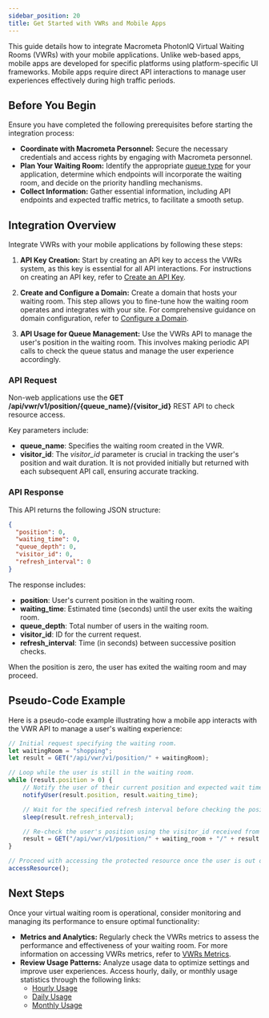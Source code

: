 ```yaml
---
sidebar_position: 20
title: Get Started with VWRs and Mobile Apps
---
```


This guide details how to integrate Macrometa PhotonIQ Virtual Waiting Rooms (VWRs) with your mobile applications. Unlike web-based apps, mobile apps are developed for specific platforms using platform-specific UI frameworks. Mobile apps require direct API interactions to manage user experiences effectively during high traffic periods.

## Before You Begin

Ensure you have completed the following prerequisites before starting the integration process:

- **Coordinate with Macrometa Personnel:** Secure the necessary credentials and access rights by engaging with Macrometa personnel.
- **Plan Your Waiting Room:** Identify the appropriate [queue type](../queue-types.md) for your application, determine which endpoints will incorporate the waiting room, and decide on the priority handling mechanisms.
- **Collect Information:** Gather essential information, including API endpoints and expected traffic metrics, to facilitate a smooth setup.

## Integration Overview

Integrate VWRs with your mobile applications by following these steps:

1. **API Key Creation:** Start by creating an API key to access the VWRs system, as this key is essential for all API interactions. For instructions on creating an API key, refer to [Create an API Key](https://www.macrometa.com/docs/apiVwrs#/operations/createAPIKey).

2. **Create and Configure a Domain:** Create a domain that hosts your waiting room. This step allows you to fine-tune how the waiting room operates and integrates with your site. For comprehensive guidance on domain configuration, refer to [Configure a Domain](../configure-domain.md).

3. **API Usage for Queue Management:** Use the VWRs API to manage the user's position in the waiting room. This involves making periodic API calls to check the queue status and manage the user experience accordingly.

### API Request

Non-web applications use the **GET /api/vwr/v1/position/{queue_name}/{visitor_id}** REST API to check resource access.

Key parameters include:

- **queue_name**: Specifies the waiting room created in the VWR.
- **visitor_id**: The _visitor_id_ parameter is crucial in tracking the user's position and wait duration. It is not provided initially but returned with each subsequent API call, ensuring accurate tracking.

### API Response

This API returns the following JSON structure:

```json
{
  "position": 0,
  "waiting_time": 0,
  "queue_depth": 0,
  "visitor_id": 0,
  "refresh_interval": 0
}
```

The response includes:

- **position**: User's current position in the waiting room.
- **waiting_time**: Estimated time (seconds) until the user exits the waiting room.
- **queue_depth**: Total number of users in the waiting room.
- **visitor_id**: ID for the current request.
- **refresh_interval**: Time (in seconds) between successive position checks.

When the position is zero, the user has exited the waiting room and may proceed.

## Pseudo-Code Example

Here is a pseudo-code example illustrating how a mobile app interacts with the VWR API to manage a user's waiting experience:

```javascript
// Initial request specifying the waiting room.
let waitingRoom = "shopping";
let result = GET("/api/vwr/v1/position/" + waitingRoom);

// Loop while the user is still in the waiting room.
while (result.position > 0) {
    // Notify the user of their current position and expected wait time.
    notifyUser(result.position, result.waiting_time);

    // Wait for the specified refresh interval before checking the position again.
    sleep(result.refresh_interval);

    // Re-check the user's position using the visitor_id received from the initial call.
    result = GET("/api/vwr/v1/position/" + waiting_room + "/" + result.visitor_id);
}

// Proceed with accessing the protected resource once the user is out of the waiting room.
accessResource();
```

## Next Steps

Once your virtual waiting room is operational, consider monitoring and managing its performance to ensure optimal functionality:

- **Metrics and Analytics:** Regularly check the VWRs metrics to assess the performance and effectiveness of your waiting room. For more information on accessing VWRs metrics, refer to [VWRs Metrics](../vwrs-metrics.md).
- **Review Usage Patterns:** Analyze usage data to optimize settings and improve user experiences. Access hourly, daily, or monthly usage statistics through the following links:
  - [Hourly Usage](https://www.macrometa.com/docs/apiVwrs#/operations/getHourlyUsage)
  - [Daily Usage](https://www.macrometa.com/docs/apiVwrs#/operations/getDailyUsage)
  - [Monthly Usage](https://www.macrometa.com/docs/apiVwrs#/operations/getMonthlyUsage)